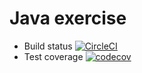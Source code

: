 # Java exercise

- Build status [![CircleCI](https://circleci.com/gh/DangKhoaALC/ExerciseJava.svg?style=svg)](https://circleci.com/gh/DangKhoaALC/ExerciseJava)
- Test coverage [![codecov](https://codecov.io/gh/DangKhoaALC/ExerciseJava/branch/master/graph/badge.svg)](https://codecov.io/gh/DangKhoaALC/ExerciseJava)

